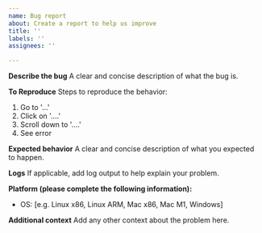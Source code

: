 ```yaml
---
name: Bug report
about: Create a report to help us improve
title: ''
labels: ''
assignees: ''

---
```


**Describe the bug**
A clear and concise description of what the bug is.

**To Reproduce**
Steps to reproduce the behavior:
1. Go to '...'
2. Click on '....'
3. Scroll down to '....'
4. See error

**Expected behavior**
A clear and concise description of what you expected to happen.

**Logs**
If applicable, add log output to help explain your problem.

**Platform (please complete the following information):**
 - OS: [e.g. Linux x86, Linux ARM, Mac x86, Mac M1, Windows]

**Additional context**
Add any other context about the problem here.
